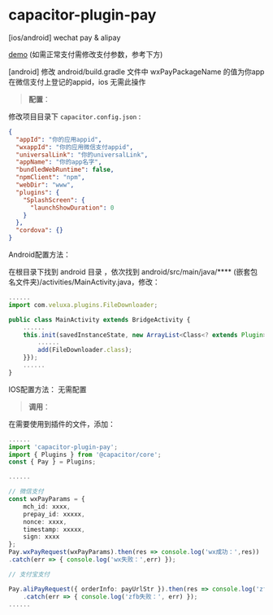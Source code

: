 # capacitor-plugin-pay
[ios/android] wechat pay &amp; alipay

[demo](https://github.com/veluxa/capacitor-plugin-pay-demo) (如需正常支付需修改支付参数，参考下方)

[android]
修改 android/build.gradle 文件中 wxPayPackageName 的值为你app在微信支付上登记的appid，ios 无需此操作

> **配置**：

修改项目目录下 `capacitor.config.json` :
```json
{
  "appId": "你的应用appid",
  "wxappId": "你的应用微信支付appid",
  "universalLink": "你的universalLink",
  "appName": "你的app名字",
  "bundledWebRuntime": false,
  "npmClient": "npm",
  "webDir": "www",
  "plugins": {
    "SplashScreen": {
      "launchShowDuration": 0
    }
  },
  "cordova": {}
}
```


Android配置方法：

在根目录下找到 android 目录 ，依次找到 android/src/main/java/**** (嵌套包名文件夹)/activities/MainActivity.java，修改：

```ts
......
import com.veluxa.plugins.FileDownloader;

public class MainActivity extends BridgeActivity {
    ......
    this.init(savedInstanceState, new ArrayList<Class<? extends Plugin>>() {{
        ......
        add(FileDownloader.class);
    }});
    ......
}
```

IOS配置方法：
无需配置

> **调用**：

在需要使用到插件的文件，添加：

```ts
......
import 'capacitor-plugin-pay';
import { Plugins } from '@capacitor/core';
const { Pay } = Plugins;

......

// 微信支付
const wxPayParams = {
    mch_id: xxxx,
    prepay_id: xxxxx,
    nonce: xxxx,
    timestamp: xxxxx,
    sign: xxxx
};
Pay.wxPayRequest(wxPayParams).then(res => console.log('wx成功：',res))
.catch(err => { console.log('wx失败：',err) });

// 支付宝支付

Pay.aliPayRequest({ orderInfo: payUrlStr }).then(res => console.log('zfb成功：', res))
    .catch(err => { console.log('zfb失败：', err) });
......
```